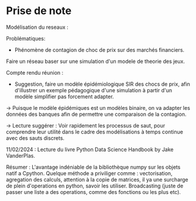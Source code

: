 # Prise de note 

Modélisation du reseaux : 

Problématiques:
- Phénomène de contagion de choc de prix sur des marchés financiers. 

Faire un réseau baser sur une simulation d'un modele de theorie des jeux.


Compte rendu réunion : 
- Suggestion, faire un modèle épidémiologique SIR des chocs de prix, afin d'illustrer un exemple pédagogique d'une simulation à partir d'un modèle simplifier pas forcement adapter. 

-> Puisque le modèle épidémiques est un modèles binaire, on va adapter les données des banques afin de permettre une comparaison de la contagion.

-> Lecture suggérer : Voir rapidement les processus de saut, pour comprendre leur utilité dans le cadre des modélisations à temps continue avec des sauts discrets.

11/02/2024 : Lecture du livre Python Data Science Handbook by Jake VanderPlas.

Résumer : L'avantage indéniable de la bibliothèque numpy sur les objets natif a Cpython. 
Quelque méthode a priviliger comme : vectorisation, agregation des calculs, attention à la copie de matrices, il ya une surcharge de plein d'operations en python, savoir les utiliser. Broadcasting (juste de passer une liste a des operations, comme des fonctions ou les plus etc).
